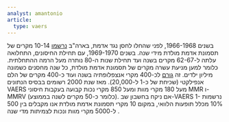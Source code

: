 ```yaml
---
analyst: amantonio
article:
  type: vaers
---
```


בשנים 1966-1968, לפני שהחלו לחסן נגד אדמת, בארה"ב [נרשמו](https://www.cdc.gov/mmwr/PDF/wk/mm4453.pdf) 10-14 מקרים של תסמונת אדמת מולדת מידי שנה. בשנים 1969-1970, עם תחילת החיסונים, התחלואה עלתה ל-62-67 מקרים בשנה ועד תחילת שנות ה-80 נותרה מעל הרמה ההתחלתית.
כלומר למען מניעת עשרה מקרים של תסמונת אדמת מולדת, כל שנה מחסנים כשמונה מיליון ילדים. זה [גורם](https://www.ncbi.nlm.nih.gov/pubmed/21361714) לכ-400 מקרי אנצפלופתיה בשנה ועוד כ-400 מקרים של הלם אנפילקטי (שכיחת של כ-1 ל-20,000).
מאז שנת 2000 רשומים בבסיס הנתונים VAERS מעל 180 מקרי מוות ומעל 850 מקרי נכות קבועה בעקבות חיסוני MMR ו-MMRV (כלומר כ-50 מקרים לשנה בממוצע). אם ניקח בחשבון שב-VAERS נרשמות 1-10% מכלל תופעות הלוואי, במקום 10 מקרי תסמונת אדמת מולדת אנו מקבלים בין 500 ל-5000 מקרי מוות ונכות לצמיתות מדי שנה .

